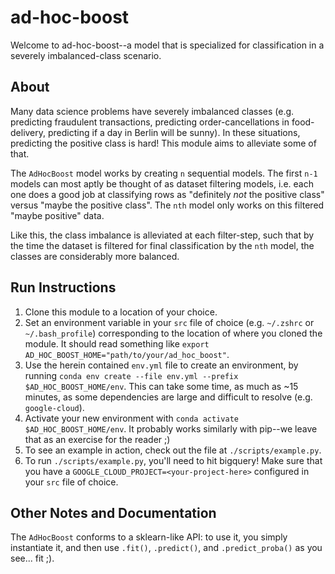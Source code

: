 # ad-hoc-boost
Welcome to ad-hoc-boost--a model that is specialized for classification in a severely imbalanced-class scenario.

## About
Many data science problems have severely imbalanced classes (e.g. predicting fraudulent transactions, predicting
order-cancellations in food-delivery, predicting if a day in Berlin will be sunny). In these situations, predicting the
positive class is hard! This module aims to alleviate some of that.

The `AdHocBoost` model works by creating `n` sequential models. The first `n-1` models can most aptly be thought of
as dataset filtering models, i.e. each one does a good job at classifying rows as "definitely _not_ the positive class"
versus "maybe the positive class". The `nth` model only works on this filtered "maybe positive" data.

Like this, the class imbalance is alleviated at each filter-step, such that by the time the dataset is filtered for
final classification by the `nth` model, the classes are considerably more balanced.

## Run Instructions
1. Clone this module to a location of your choice.
2. Set an environment variable in your `src` file of choice (e.g. `~/.zshrc` or `~/.bash_profile`) corresponding to the
   location of where you cloned the module. It should read something like
   `export AD_HOC_BOOST_HOME="path/to/your/ad_hoc_boost"`.
3. Use the herein contained `env.yml` file to create an environment, by running
   `conda env create --file env.yml --prefix $AD_HOC_BOOST_HOME/env`. This can take some time, as much as ~15
   minutes, as some dependencies are large and difficult to resolve (e.g. `google-cloud`).
4. Activate your new environment with `conda activate $AD_HOC_BOOST_HOME/env`.
   It probably works similarly with pip--we leave that as an exercise for the reader ;)
4. To see an example in action, check out the file at `./scripts/example.py`.
5. To run `./scripts/example.py`, you'll need to hit bigquery! Make sure that you have a 
   `GOOGLE_CLOUD_PROJECT=<your-project-here>` configured in your `src` file of choice.
   
## Other Notes and Documentation
The `AdHocBoost` conforms to a sklearn-like API: to use it, you simply instantiate it, and then use
`.fit()`, `.predict()`, and `.predict_proba()` as you see... fit ;).